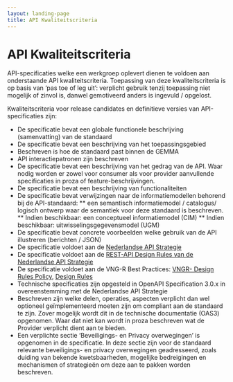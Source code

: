 ```yaml
---
layout: landing-page
title: API Kwaliteitscriteria
---
```


#  API Kwaliteitscriteria

API-specificaties welke een werkgroep oplevert dienen te voldoen aan onderstaande API kwaliteitscriteria.
Toepassing van deze kwaliteitscriteria is op basis van ‘pas toe of leg uit’: verplicht gebruik tenzij toepassing niet mogelijk of zinvol is, danwel gemotiveerd anders is ingevuld / opgelost.

Kwaliteitscriteria voor release candidates en definitieve versies van API-specificaties zijn:

* De specificatie bevat een globale functionele beschrijving (samenvatting) van de standaard 
* De specificatie bevat een beschrijving van het toepassingsgebied 
* Beschreven is hoe de standaard past binnen de GEMMA 
* API interactiepatronen zijn beschreven 
* De specificatie bevat een beschrijving van het gedrag van de API. Waar nodig worden er zowel voor consumer als voor provider aanvullende specificaties in proza of feature-beschrijvingen. 
* De specificatie bevat een beschrijving van functionaliteiten 
* De specificatie bevat verwijzingen naar de informatiemodellen behorend bij de API-standaard:
** een semantisch informatiemodel / catalogus/ logisch ontwerp waar de semantiek voor deze standaard is beschreven.
** Indien beschikbaar: een conceptueel informatiemodel (CIM)
** Indien beschikbaar: uitwisselingsgegevensmodel (UGM)
* De specificatie bevat concrete voorbeelden welke gebruik van de API illustreren (berichten / JSON) 
* De specificatie voldoet aan de [Nederlandse API Strategie](https://docs.geostandaarden.nl/api/API-Strategie)
* De specificatie voldoet aan de [ REST-API Design Rules van de Nederlandse API Strategie](https://publicatie.centrumvoorstandaarden.nl/api/adr/)
* De specificatie voldoet aan de VNG-R Best Practices: [ VNGR- Design Rules Policy](https://github.com/VNG-Realisatie/API-Kennisbank/pull/40/files), [ Design Rules](https://github.com/VNG-Realisatie/API-Kennisbank/tree/master/Design%20rules#readme) 
* Technische specificaties zijn opgesteld in OpenAPI Specification 3.0.x in overeenstemming met de Nederlandse API Strategie 
* Beschreven zijn welke delen, operaties, aspecten verplicht dan wel optioneel geïmplementeerd moeten zijn om compliant aan de standaard te zijn. Zover mogelijk wordt dit in de technische documentatie (OAS3) opgenomen. Waar dat niet kan wordt in proza beschreven wat de Provider verplicht dient aan te bieden. 
* Een verplichte sectie ‘Beveiligings- en Privacy overwegingen’ is opgenomen in de specificatie. In deze sectie zijn voor de standaard relevante beveiligings- en privacy overwegingen geadresseerd, zoals duiding van bekende kwetsbaarheden, mogelijke bedreigingen en mechanismen of strategieën om deze aan te pakken worden beschreven.
